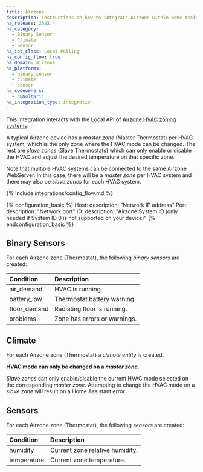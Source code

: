 ```yaml
---
title: Airzone
description: Instructions on how to integrate Airzone within Home Assistant.
ha_release: 2022.4
ha_category:
  - Binary Sensor
  - Climate
  - Sensor
ha_iot_class: Local Polling
ha_config_flow: true
ha_domain: airzone
ha_platforms:
  - binary_sensor
  - climate
  - sensor
ha_codeowners:
  - '@Noltari'
ha_integration_type: integration
---
```


This integration interacts with the Local API of [Airzone HVAC zoning systems](https://www.airzone.es/en/).

A typical Airzone device has a *master zone* (Master Thermostat) per HVAC system, which is the only zone where the HVAC mode can be changed. The rest are *slave zones* (Slave Thermostats) which can only enable or disable the HVAC and adjust the desired temperature on that specific zone.

Note that multiple HVAC systems can be connected to the same Airzone WebServer. In this case, there will be a *master zone* per HVAC system and there may also be *slave zones* for each HVAC system.

{% include integrations/config_flow.md %}

{% configuration_basic %}
Host:
  description: "Network IP address"
Port:
  description: "Network port"
ID:
  description: "Airzone System ID (only needed if System ID 0 is not supported on your device)"
{% endconfiguration_basic %}

## Binary Sensors

For each Airzone zone (Thermostat), the following *binary sensors* are created:

| Condition           | Description                        |
| :------------------ | :--------------------------------- |
| air_demand          | HVAC is running.                   |
| battery_low         | Thermostat battery warning.        |
| floor_demand        | Radiating floor is running.        |
| problems            | Zone has errors or warnings.       |

## Climate

For each Airzone zone (Thermostat) a *climate entity* is created.

**HVAC mode can only be changed on a *master zone*.**

*Slave zones* can only enable/disable the current HVAC mode selected on the corresponding *master zone*. Attempting to change the HVAC mode on a *slave zone* will result on a Home Assistant error.

## Sensors

For each Airzone zone (Thermostat), the following *sensors* are created:

| Condition           | Description                        |
| :------------------ | :--------------------------------- |
| humidity            | Current zone relative humidity.    |
| temperature         | Current zone temperature.          |
